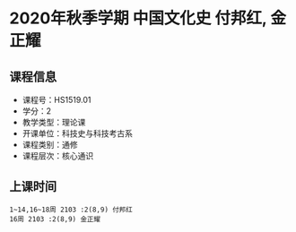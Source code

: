 # 2020年秋季学期 中国文化史 付邦红, 金正耀






## 课程信息

- 课程号：HS1519.01
- 学分：2
- 教学类型：理论课
- 开课单位：科技史与科技考古系
- 课程类别：通修
- 课程层次：核心通识

## 上课时间

```
1~14,16~18周 2103 :2(8,9) 付邦红
16周 2103 :2(8,9) 金正耀
```

